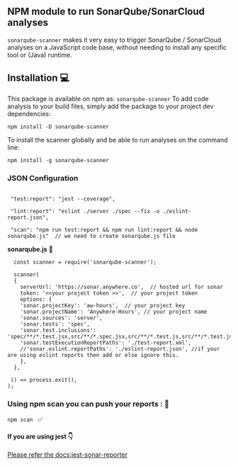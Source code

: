 
## NPM module to run SonarQube/SonarCloud analyses

`sonarqube-scanner` makes it very easy to trigger SonarQube / SonarCloud analyses on a JavaScript code base, without needing to install any specific tool or (Java) runtime.


## Installation :computer:

This package is available on npm as: `sonarqube-scanner`
To add code analysis to your build files, simply add the package to your project dev dependencies:

``` npm install -D sonarqube-scanner ```

To install the scanner globally and be able to run analyses on the command line:

``` npm install -g sonarqube-scanner ```


### JSON Configuration 

``` //json

 "test:report": "jest --coverage",

 "lint:report": "eslint ./server ./spec --fix -o ./eslint-report.json",

 "scan": "npm run test:report && npm run lint:report && node sonarqube.js"  // we need to create sonarqube.js file 

 ```

 **sonarqube.js**   :page_facing_up:

 ```
   const scanner = require('sonarqube-scanner');

   scanner(
   {
     serverUrl: 'https://sonar.anywhere.co',  // hosted url for sonar 
     token: '<<your project token >>',  // your project token
     options: {
     'sonar.projectKey': 'aw-hours',  // your project key 
     'sonar.projectName': 'Anywhere-Hours', // your project name 
     'sonar.sources': 'server',
     'sonar.tests': 'spec',
     'sonar.test.inclusions': 'spec/**/*.test.jsx,src/**/*.spec.jsx,src/**/*.test.js,src/**/*.test.jsx', 
     'sonar.testExecutionReportPaths': './test-report.xml',
     //'sonar.eslint.reportPaths': './eslint-report.json', //if your are using eslint reports then add or else ignore this.
     },
   },

  () => process.exit(),
);

```


### Using npm scan you can push your reports : :racehorse:

```npm scan ``` :white_check_mark:



#### If you are using jest :point_down:
[Please refer the docs:jest-sonar-reporter](https://www.npmjs.com/package/jest-sonar-reporter)


